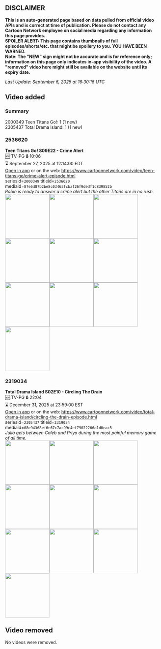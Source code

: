 ## DISCLAIMER
**This is an auto-generated page based on data pulled from official video APIs and is correct at time of publication. Please do not contact any Cartoon Network employee on social media regarding any information this page provides.**  
**SPOILER ALERT: This page contains thumbnails of full episodes/shorts/etc. that might be spoilery to you. YOU HAVE BEEN WARNED.**  
**Note: The "NEW" sign might not be accurate and is for reference only; information on this page only indicates in-app visibility of the video. A "removed" video here might still be available on the website until its expiry date.**  

_Last Update: September 6, 2025 at 16:30:16 UTC_
## Video added
### Summary
2000349 Teen Titans Go!: 1 (1 new)  
2305437 Total Drama Island: 1 (1 new)  
### 2536620
**Teen Titans Go! S09E22 - Crime Alert**  
🆕 TV-PG 🔒 10:06  
⌛ September 27, 2025 at 12:14:00 EDT  
[Open in app](https://cnvideo.sercomkc.org/redirector.html?type=cnapp&seriesid=2000349&titleid=2536620&mediaid=87e6d87b2be8c03463fcbaf26f9dedf1c839852b) or on the web: https://www.cartoonnetwork.com/video/teen-titans-go/crime-alert-episode.html  
seriesid=`2000349` titleid=`2536620` mediaid=`87e6d87b2be8c03463fcbaf26f9dedf1c839852b`  
_Robin is ready to answer a crime alert but the other Titans are in no rush._  
<a href="https://s3.amazonaws.com/cartoonorchestrator/2536620_001_1280x720.jpg"><img src="https://s3.amazonaws.com/cartoonorchestrator/2536620_001_640x360.jpg" height="144px" /></a><a href="https://s3.amazonaws.com/cartoonorchestrator/2536620_002_1280x720.jpg"><img src="https://s3.amazonaws.com/cartoonorchestrator/2536620_002_640x360.jpg" height="144px" /></a><a href="https://s3.amazonaws.com/cartoonorchestrator/2536620_003_1280x720.jpg"><img src="https://s3.amazonaws.com/cartoonorchestrator/2536620_003_640x360.jpg" height="144px" /></a><a href="https://s3.amazonaws.com/cartoonorchestrator/2536620_004_1280x720.jpg"><img src="https://s3.amazonaws.com/cartoonorchestrator/2536620_004_640x360.jpg" height="144px" /></a><a href="https://s3.amazonaws.com/cartoonorchestrator/2536620_005_1280x720.jpg"><img src="https://s3.amazonaws.com/cartoonorchestrator/2536620_005_640x360.jpg" height="144px" /></a><a href="https://s3.amazonaws.com/cartoonorchestrator/2536620_006_1280x720.jpg"><img src="https://s3.amazonaws.com/cartoonorchestrator/2536620_006_640x360.jpg" height="144px" /></a><a href="https://s3.amazonaws.com/cartoonorchestrator/2536620_007_1280x720.jpg"><img src="https://s3.amazonaws.com/cartoonorchestrator/2536620_007_640x360.jpg" height="144px" /></a><a href="https://s3.amazonaws.com/cartoonorchestrator/2536620_008_1280x720.jpg"><img src="https://s3.amazonaws.com/cartoonorchestrator/2536620_008_640x360.jpg" height="144px" /></a><a href="https://s3.amazonaws.com/cartoonorchestrator/2536620_009_1280x720.jpg"><img src="https://s3.amazonaws.com/cartoonorchestrator/2536620_009_640x360.jpg" height="144px" /></a><a href="https://s3.amazonaws.com/cartoonorchestrator/2536620_010_1280x720.jpg"><img src="https://s3.amazonaws.com/cartoonorchestrator/2536620_010_640x360.jpg" height="144px" /></a>
### 2319034
**Total Drama Island S02E10 - Circling The Drain**  
🆕 TV-PG 🔒 22:04  
⌛ December 31, 2025 at 23:59:00 EST  
[Open in app](https://cnvideo.sercomkc.org/redirector.html?type=cnapp&seriesid=2305437&titleid=2319034&mediaid=08e94368ef6e67c7ac99c4ef79022266a1d0eac5) or on the web: https://www.cartoonnetwork.com/video/total-drama-island/circling-the-drain-episode.html  
seriesid=`2305437` titleid=`2319034` mediaid=`08e94368ef6e67c7ac99c4ef79022266a1d0eac5`  
_Julia gets between Caleb and Priya during the most painful memory game of all time._  
<a href="https://s3.amazonaws.com/cartoonorchestrator/2319034_001_1280x720.jpg"><img src="https://s3.amazonaws.com/cartoonorchestrator/2319034_001_640x360.jpg" height="144px" /></a><a href="https://s3.amazonaws.com/cartoonorchestrator/2319034_002_1280x720.jpg"><img src="https://s3.amazonaws.com/cartoonorchestrator/2319034_002_640x360.jpg" height="144px" /></a><a href="https://s3.amazonaws.com/cartoonorchestrator/2319034_003_1280x720.jpg"><img src="https://s3.amazonaws.com/cartoonorchestrator/2319034_003_640x360.jpg" height="144px" /></a><a href="https://s3.amazonaws.com/cartoonorchestrator/2319034_004_1280x720.jpg"><img src="https://s3.amazonaws.com/cartoonorchestrator/2319034_004_640x360.jpg" height="144px" /></a><a href="https://s3.amazonaws.com/cartoonorchestrator/2319034_005_1280x720.jpg"><img src="https://s3.amazonaws.com/cartoonorchestrator/2319034_005_640x360.jpg" height="144px" /></a><a href="https://s3.amazonaws.com/cartoonorchestrator/2319034_006_1280x720.jpg"><img src="https://s3.amazonaws.com/cartoonorchestrator/2319034_006_640x360.jpg" height="144px" /></a><a href="https://s3.amazonaws.com/cartoonorchestrator/2319034_007_1280x720.jpg"><img src="https://s3.amazonaws.com/cartoonorchestrator/2319034_007_640x360.jpg" height="144px" /></a><a href="https://s3.amazonaws.com/cartoonorchestrator/2319034_008_1280x720.jpg"><img src="https://s3.amazonaws.com/cartoonorchestrator/2319034_008_640x360.jpg" height="144px" /></a><a href="https://s3.amazonaws.com/cartoonorchestrator/2319034_009_1280x720.jpg"><img src="https://s3.amazonaws.com/cartoonorchestrator/2319034_009_640x360.jpg" height="144px" /></a><a href="https://s3.amazonaws.com/cartoonorchestrator/2319034_010_1280x720.jpg"><img src="https://s3.amazonaws.com/cartoonorchestrator/2319034_010_640x360.jpg" height="144px" /></a>
## Video removed
No videos were removed.  
